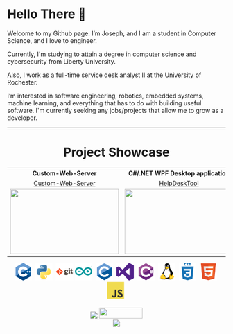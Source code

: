 # Hello There 👋

Welcome to my Github page. I’m Joseph, and I am a student in Computer Science, and I love to engineer.

Currently, I'm studying to attain a degree in computer science and cybersecurity from Liberty University.

Also, I work as a full-time service desk analyst II at the University of Rochester.

I’m interested in software engineering, robotics, embedded systems, machine learning, and everything that has to do with building useful software.
I'm currently seeking any jobs/projects that allow me to grow as a developer.

 ---
 <h1 align="center">Project Showcase</h1>
 <table align="center">
   <tr>
    <th>Custom-Web-Server</th>
    <th>C#/.NET WPF Desktop application</th>
    <th>Home File Server & VPN</th>
  </tr>
  <tr align="center">
    <td><a href="https://github.com/jpatrick5402/Custom-Web-Server">Custom-Web-Server</td>
    <td><a href="https://github.com/jpatrick5402/HelpDeskTool">HelpDeskTool</td>
    <td><a href="https://github.com/jpatrick5402/Homemade-NAS-and-VPN">Homemade-NAS-and-VPN</td>
  </tr>
  <tr>
   <td><a href="https://github.com/jpatrick5402/Custom-Web-Server"><img src="https://media3.giphy.com/media/v1.Y2lkPTc5MGI3NjExZmZxazVxOTZwMGk5amV1ajNiMGN3MXJzNHJrOGtnZ2xqODI4YmU5ZSZlcD12MV9pbnRlcm5hbF9naWZfYnlfaWQmY3Q9Zw/9igGG6KxpY0eY0Sr5u/giphy.gif" width="250" height="150"/></a></td>
   <td><a href="https://github.com/jpatrick5402/HelpDeskTool"><img src="https://media.giphy.com/media/bGgsc5mWoryfgKBx1u/giphy.gif" width="250" height="150"/></a></td>
   <td><a href="https://github.com/jpatrick5402/Homemade-NAS-and-VPN"><img src="https://media.giphy.com/media/IbCX8pCcOTmKPF2M5O/giphy.gif" width="250" height="150"/></a></td>
  </tr>
 </table>


 
<div align="center">
  <img src="https://github.com/devicons/devicon/blob/master/icons/cplusplus/cplusplus-original.svg"  title="C++" alt="C++" width="40" height="40"/>&nbsp;
  <img src="https://github.com/devicons/devicon/blob/master/icons/python/python-original.svg" title="Python" alt="Python" width="40" height="40"/>&nbsp;
  <img src="https://github.com/devicons/devicon/blob/master/icons/git/git-original-wordmark.svg" title="Git" **alt="Git" width="40" height="40"/>
  <img src="https://github.com/devicons/devicon/blob/master/icons/arduino/arduino-original.svg"  title="Arduino" alt="Arduino" width="40" height="40"/>&nbsp;
  <img src="https://github.com/devicons/devicon/blob/master/icons/c/c-original.svg"  title="C" alt="C" width="40" height="40"/>&nbsp;
  <img src="https://github.com/devicons/devicon/blob/master/icons/visualstudio/visualstudio-plain.svg"  title="VisaulStudio" alt="VisaulStudio" width="40" height="40"/>&nbsp;
  <img src="https://github.com/devicons/devicon/blob/master/icons/csharp/csharp-original.svg"  title="C#" alt="C#" width="40" height="40"/>&nbsp;
  <img src="https://github.com/devicons/devicon/blob/master/icons/linux/linux-original.svg" title="Linux" alt="Linux" width="40" height="40"/>&nbsp;
  <img src="https://github.com/devicons/devicon/blob/master/icons/css3/css3-plain-wordmark.svg"  title="CSS3" alt="CSS" width="40" height="40"/>&nbsp;
  <img src="https://github.com/devicons/devicon/blob/master/icons/html5/html5-original.svg" title="HTML5" alt="HTML" width="40" height="40"/>&nbsp;
  <img src="https://github.com/devicons/devicon/blob/master/icons/javascript/javascript-original.svg" title="JAVASCRIPT" alt="JAVASCRIPT" width="40" height="40"/>&nbsp;
</div>

<div id="badges" align="center">
  <br>
    <a href="https://www.linkedin.com/in/joseph-patrick-b84990238/">
      <img src="https://img.shields.io/badge/LinkedIn-blue?logo=linkedin&logoColor=white&style=for-the-badge" height="25"/>
    </a>
    <a href="mailto:jpatrick5402@gmail.com" target="blank">
      <img src="https://img.shields.io/badge/Email-red?logo=gmail&logoColor=white&style=for-the-badge" width="100" height="25">
    </a>
  <br>
  <img src="https://media.giphy.com/media/3kPDmoWdBpQPNhCnUG/giphy.gif" width="100"/>
  <br>
</div>
